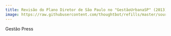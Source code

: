 ```yaml
---
title: Revisão do Plano Diretor de São Paulo no "GestãoUrbanaSP" (2013)
image: https://raw.githubusercontent.com/thoughtbot/refills/master/source/images/mountains.png
---
```


Gestão Press
